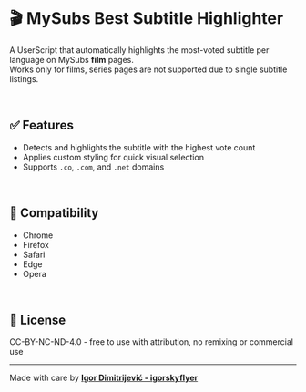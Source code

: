 # 🎬 MySubs Best Subtitle Highlighter

A UserScript that automatically highlights the most-voted subtitle per language on MySubs **film** pages.  
Works only for films, series pages are not supported due to single subtitle listings.

<br>

## ✅ Features
- Detects and highlights the subtitle with the highest vote count
- Applies custom styling for quick visual selection
- Supports `.co`, `.com`, and `.net` domains

<br>

## 🧩 Compatibility
- Chrome
- Firefox
- Safari
- Edge
- Opera

<br>

## 📜 License
CC-BY-NC-ND-4.0 - free to use with attribution, no remixing or commercial use

---

Made with care by [**Igor Dimitrijević - igorskyflyer**](https://github.com/igorskyflyer)
